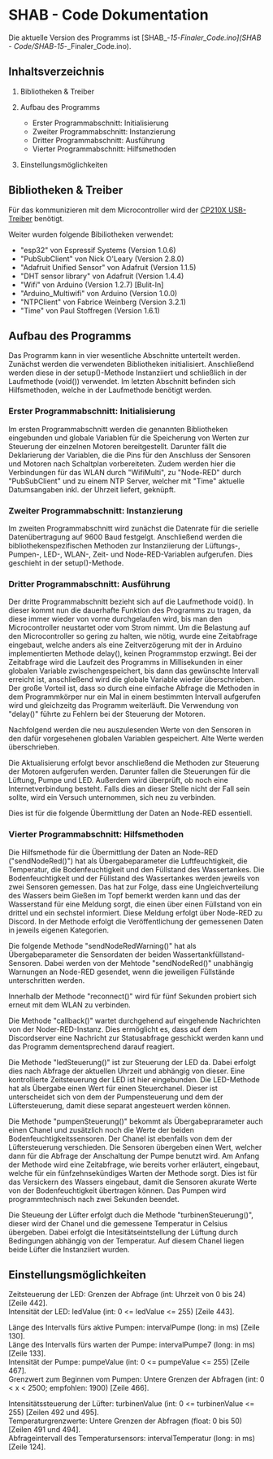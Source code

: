 # SHAB - Code Dokumentation

Die aktuelle Version des Programms ist [SHAB_-_15_-_Finaler_Code.ino](SHAB - Code/SHAB_-_15_-_Finaler_Code.ino).

## Inhaltsverzeichnis

1. Bibliotheken & Treiber

2. Aufbau des Programms
    - Erster Programmabschnitt: Initialisierung 
    - Zweiter Programmabschnitt: Instanzierung
    - Dritter Programmabschnitt: Ausführung
    - Vierter Programmabschnitt: Hilfsmethoden
    
3. Einstellungsmöglichkeiten



## Bibliotheken & Treiber

Für das kommunizieren mit dem Microcontroller wird der [CP210X USB-Treiber](https://dl.espressif.com/dl/package_esp32_index.json) benötigt.

Weiter wurden folgende Bibiliotheken verwendet:
- "esp32" von Espressif Systems (Version 1.0.6)
- "PubSubClient" von Nick O'Leary (Version 2.8.0)
- "Adafruit Unified Sensor" von Adafruit (Version 1.1.5)
- "DHT sensor library" von Adafruit (Version 1.4.4)
- "Wifi" von Arduino (Version 1.2.7) [Bulit-In]
- "Arduino_Multiwifi" von Arduino (Version 1.0.0)
- "NTPClient" von Fabrice Weinberg (Version 3.2.1)
- "Time" von Paul Stoffregen (Version 1.6.1)

## Aufbau des Programms
Das Programm kann in vier wesentliche Abschnitte unterteilt werden. Zunächst werden die verwendeten Bibliotheken initialisiert. Anschließend werden diese in der setup()-Methode Instanziiert und schließlich in der Laufmethode (void()) verwendet. Im letzten Abschnitt befinden sich Hilfsmethoden, welche in der Laufmethode benötigt werden.  

### Erster Programmabschnitt: Initialisierung 
Im ersten Programmabschnitt werden die genannten Bibliotheken eingebunden und globale Variablen für die Speicherung von Werten zur Steuerung der einzelnen Motoren bereitgestellt. Darunter fällt die Deklarierung der Variablen, die die Pins für den Anschluss der Sensoren und Motoren nach Schaltplan vorbereiteten. Zudem werden hier die Verbindungen für das WLAN durch "WifiMulti", zu "Node-RED" durch "PubSubClient" und zu einem NTP Server, welcher mit "Time" aktuelle Datumsangaben inkl. der Uhrzeit liefert, geknüpft.  

### Zweiter Programmabschnitt: Instanzierung
Im zweiten Programmabschnitt wird zunächst die Datenrate für die serielle Datenübertragung auf 9600 Baud festgelgt. Anschließend werden die bibliothekenspezifischen Methoden zur Instanziierung der Lüftungs-, Pumpen-, LED-, WLAN-, Zeit- und Node-RED-Variablen aufgerufen. Dies geschieht in der setup()-Methode.  

### Dritter Programmabschnitt: Ausführung
Der dritte Programmabschnitt bezieht sich auf die Laufmethode void(). In dieser kommt nun die dauerhafte Funktion des Programms zu tragen, da diese immer wieder von vorne durchgelaufen wird, bis man den Microcontroller neustartet oder vom Strom nimmt. Um die Belastung auf den Microcontroller so gering zu halten, wie nötig, wurde eine Zeitabfrage eingebaut, welche anders als eine Zeitverzögerung mit der in Arduino implementierten Methode delay(), keinen Programmstop erzwingt. Bei der Zeitabfrage wird die Laufzeit des Programms in Millisekunden in einer globalen Variable zwischengespeichert, bis dann das gewünschte Intervall erreicht ist, anschließend wird die globale Variable wieder überschrieben. Der große Vorteil ist, dass so durch eine einfache Abfrage die Methoden in dem Programmkörper nur ein Mal in einem bestimmten Intervall aufgerufen wird und gleichzeitg das Programm weiterläuft. Die Verwendung von "delay()" führte zu Fehlern bei der Steuerung der Motoren.  

Nachfolgend werden die neu auszulesenden Werte von den Sensoren in den dafür vorgesehenen globalen Variablen gespeichert. Alte Werte werden überschrieben.  

Die Aktualisierung erfolgt bevor anschließend die Methoden zur Steuerung der Motoren aufgerufen werden. Darunter fallen die Steuerungen für die Lüftung, Pumpe und LED. Außerdem wird überprüft, ob noch eine Internetverbindung besteht. Falls dies an dieser Stelle nicht der Fall sein sollte, wird ein Versuch unternommen, sich neu zu verbinden.  

Dies ist für die folgende Übermittlung der Daten an Node-RED essentiell.  



### Vierter Programmabschnitt: Hilfsmethoden
Die Hilfsmethode für die Übermittlung der Daten an Node-RED ("sendNodeRed()") hat als Übergabeparameter die Luftfeuchtigkeit, die Temperatur, die Bodenfeuchtigkeit und den Füllstand des Wassertankes. Die Bodenfeuchtigkeit und der Füllstand des Wassertankes werden jeweils von zwei Sensoren gemessen. Das hat zur Folge, dass eine Ungleichverteilung des Wassers beim Gießen im Topf bemerkt werden kann und das der Wasserstand für eine Meldung sorgt, die einen über einen Füllstand von ein drittel und ein sechstel informiert. Diese Meldung erfolgt über Node-RED zu Discord. In der Methode erfolgt die Veröffentlichung der gemessenen Daten in jeweils eigenen Kategorien.  

Die folgende Methode "sendNodeRedWarning()" hat als Übergabeparameter die Sensordaten der beiden Wassertankfüllstand-Sensoren. Dabei werden von der Mehtode "sendNodeRed()" unabhängig Warnungen an Node-RED gesendet, wenn die jeweiligen Füllstände unterschritten werden.  

Innerhalb der Methode "reconnect()" wird für fünf Sekunden probiert sich erneut mit dem WLAN zu verbinden.  

Die Methode "callback()" wartet durchgehend auf eingehende Nachrichten von der Noder-RED-Instanz. Dies ermöglicht es, dass auf dem Discordserver eine Nachricht zur Statusabfrage geschickt werden kann und das Programm dementsprechend darauf reagiert.  

Die Methode "ledSteuerung()" ist zur Steuerung der LED da. Dabei erfolgt dies nach Abfrage der aktuellen Uhrzeit und abhängig von dieser. Eine kontrollierte Zeitsteuerung der LED ist hier eingebunden. Die LED-Methode hat als Übergabe einen Wert für einen Steuerchanel. Dieser ist unterscheidet sich von dem der Pumpensteuerung und dem der Lüftersteuerung, damit diese separat angesteuert werden können.  

Die Methode "pumpenSteuerung()" bekommt als Übergabeprarameter auch einen Chanel und zusätzlich noch die Werte der beiden Bodenfeuchtigkeitssensoren. Der Chanel ist ebenfalls von dem der Lüftersteuerung verschieden. Die Sensoren übergeben einen Wert, welcher dann für die Abfrage der Anschaltung der Pumpe benutzt wird. Am Anfang der Methode wird eine Zeitabfrage, wie bereits vorher erläutert, eingebaut, welche für ein fünfzehnsekündiges Warten der Methode sorgt. Dies ist für das Versickern des Wassers eingebaut, damit die Sensoren akurate Werte von der Bodenfeuchtigkeit übertragen können. Das Pumpen wird programmtechnisch nach zwei Sekunden beendet.  

Die Steueung der Lüfter erfolgt duch die Methode "turbinenSteuerung()", dieser wird der Chanel und die gemessene Temperatur in Celsius übergeben.
Dabei erfolgt die Intesitätseintstellung der Lüftung durch Bedingungen abhängig von der Temperatur. Auf diesem Chanel liegen beide Lüfter die Instanziiert wurden.  



## Einstellungsmöglichkeiten

Zeitsteuerung der LED: Grenzen der Abfrage (int: Uhrzeit von 0 bis 24) [Zeile 442].  
Intensität der LED: ledValue (int: 0 <= ledValue <= 255) [Zeile 443].  

Länge des Intervalls fürs aktive Pumpen: intervalPumpe (long: in ms) [Zeile 130].  
Länge des Intervalls fürs warten der Pumpe: intervalPumpe7 (long: in ms) [Zeile 133].  
Intensität der Pumpe: pumpeValue (int: 0 <= pumpeValue <= 255) [Zeile 467].  
Grenzwert zum Beginnen vom Pumpen: Untere Grenzen der Abfragen (int: 0 < x < 2500; empfohlen: 1900) [Zeile 466]. 

Intensitätssteuerung der Lüfter: turbinenValue (int: 0 <= turbinenValue <= 255) [Zeilen 492 und 495].  
Temperaturgrenzwerte: Untere Grenzen der Abfragen (float: 0 bis 50) [Zeilen 491 und 494].  
Abfrageintervall des Temperatursensors: intervalTemperatur (long: in ms) [Zeile 124].  
